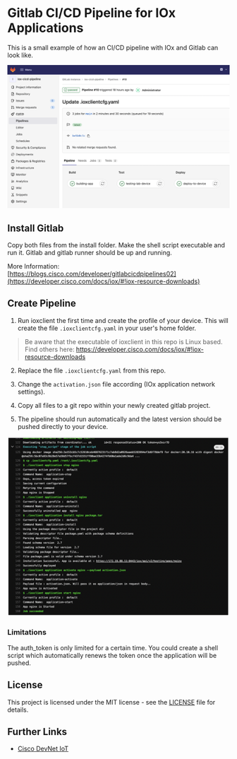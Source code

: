 # Gitlab CI/CD Pipeline for IOx Applications

This is a small example of how an CI/CD pipeline with IOx and Gitlab can look like.

![](images/pipeline.png)

## Install Gitlab

Copy both files from the install folder. Make the shell script executable and run it. Gitlab and gitlab runner should be up and running.

More Information: [https://blogs.cisco.com/developer/gitlabcicdpipelines02](https://developer.cisco.com/docs/iox/#!iox-resource-downloads)

## Create Pipeline

1. Run ioxclient the first time and create the profile of your device. This will create the file ``.ioxclientcfg.yaml`` in your user's home folder.

> Be aware that the executable of ioxclient in this repo is Linux based. Find others here: [https://developer.cisco.com/docs/iox/#!iox-resource-downloads ](https://developer.cisco.com/docs/iox/#!iox-resource-downloads)

2. Replace the file `.ioxclientcfg.yaml` from this repo.

3. Change the `activation.json` file according (IOx application network settings).

3. Copy all files to a git repo within your newly created gitlab project.

4. The pipeline should run automatically and the latest version should be pushed directly to your device.

![](images/logs.png)

### Limitations

The auth_token is only limited for a certain time. You could create a shell script which automatically renews the token once the application will be pushed.

## License

This project is licensed under the MIT license - see the [LICENSE](LICENSE) file for details.

## Further Links

* [Cisco DevNet IoT](https://developer.cisco.com/iot)